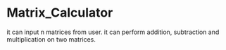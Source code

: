 # Matrix_Calculator
it can input n matrices from user.
it can perform addition, subtraction and multiplication on two matrices.
